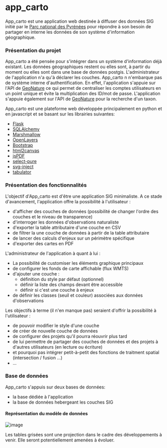 # app_carto
App_carto est une application web destinée à diffuser des données SIG initié par le [Parc national des Pyrénées](http://www.pyrenees-parcnational.fr) pour répondre à son besoin de partager en interne les données de son système d'information géographique.

### Présentation du projet
App_carto a été pensée pour s'intégrer dans un système d'information déjà existant. Les données géographiques restent ou elles sont, à partir du moment ou elles sont dans une base de données postgis. L'administrateur de l'application n'a qu'à déclarer les couches.
App_carto n n'embarque pas de système interne d'authentification. En effet, l'application s'appuie sur l'API de [GeoNature](https://github.com/PnX-SI/GeoNature) ce qui permet de centraliser les comptes utilisateurs en un point unique et évite la multiplication des ID/mot de passe.
L'application s'appuie également sur l'API de [GeoNature](https://github.com/PnX-SI/GeoNature) pour la recherche d'un taxon.

App_carto est une plateforme web développée principalement en python et en javascript et se basant sur les librairies suivantes:
- [Flask](https://flask.palletsprojects.com/en/2.0.x/)
- [SQLAlchemy](https://www.sqlalchemy.org/)
- [Marshmallow](https://marshmallow.readthedocs.io/en/stable/)
- [OpenLayers](https://openlayers.org/)
- [Bootstrap](https://getbootstrap.com/)
- [html2canvas](https://github.com/niklasvh/html2canvas)
- [jsPDF](https://artskydj.github.io/jsPDF/docs/index.html)
- [select-pure](https://www.cssscript.com/multi-select-autocomplete-selectpure/)
- [svg-inject](https://github.com/iconfu/svg-inject)
- [tabulator](http://tabulator.info/)

### Présentation des fonctionnalités
L'objectif d'App_carto est d'être une application SIG minimaliste.
A ce stade d'avancement, l'application offre la possibilité à l'utilisateur :
- d'afficher des couches de données (possibilité de changer l'ordre des couches et le niveau de transparence)
- d'interroger les données d'observations naturaliste
- d'exporter la table attributaire d'une couche en CSV
- de filtrer la une couche de données à partir de la table attributaire
- de lancer des calculs d'enjeux sur un périmètre spécifique
- d'exporter des cartes en PDF

L'administrateur de l'application à quant à lui :
- La possibilité de customiser les éléments graphique principaux
- de configurer les fonds de carte affichable (flux WMTS)
- d'ajouter une couche :
  - définition du style par défaut (optionnel)
  - définir la liste des champs devant être accessible
  - définir si c'est une couche à enjeux
- de définir les classes (seuil et couleur) associées aux données d'observations
  
Les objectifs à terme (il n'en manque pas) seraient d'offrir la possibilité à l'utilisateur :
- de pouvoir modifier le style d'une couche
- de créer de nouvelle couche de données
- de configurer des projets qu'il pourra réouvrir plus tard
- de lui permettre de partager des couches de données et des projets à d'autres utilisateurs (en lecture ou écriture)
- et pourquoi pas intégrer petit-à-petit des fonctions de traitment spatial (intersection / fusion ...)
- ...

### Base de données
App_carto s'appuis sur deux bases de données:
- la base dédiée à l'application
- la base de données hebergeant les couches SIG

#### Représentation du modèle de données

![image](https://user-images.githubusercontent.com/85548796/134531163-7d3bdcf1-7ee5-43ce-be2f-9c8a043f6f93.png)

Les tables grisées sont une projection dans le cadre des développements à venir. Elle seront potentiellement amenées à évoluer.
